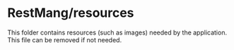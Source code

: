 # RestMang/resources

This folder contains resources (such as images) needed by the application. This file can
be removed if not needed.
